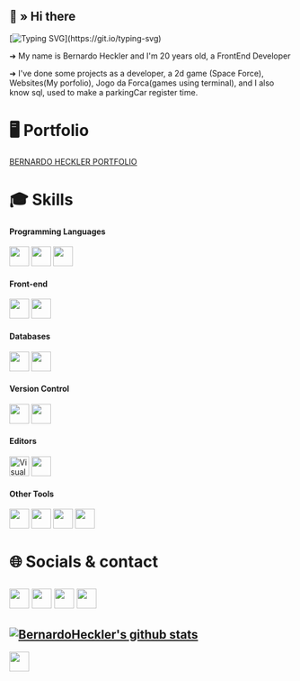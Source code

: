 ## 👋 » Hi there

[![Typing SVG](https://readme-typing-svg.demolab.com?font=Fira+Code&pause=1000&center=true&vCenter=true&width=435&lines=Hello%2C+I'm+Bernardo+Heckler+%F0%9F%91%8B;A+FrontEnd+Developer.)](https://git.io/typing-svg)

➜ My name is Bernardo Heckler and I'm 20 years old, a FrontEnd Developer

➜ I've done some projects as a developer, a 2d game (Space Force), Websites(My porfolio), Jogo da Forca(games using terminal), and I also know sql, used to make a parkingCar register time.

# 🖥 Portfolio
<a href="https://bernardoheckler.github.io/home.html" color="white">BERNARDO HECKLER PORTFOLIO</a>

# 🎓 Skills

#### Programming Languages

<p>
  <img src="https://img.shields.io/badge/JavaScript-282c34?logo=javascript" height="35">
  <img src="https://img.shields.io/badge/Python-282c34?logo=python" height="35">
  <img src="https://img.shields.io/badge/ReactJS-282c34?logo=react" height="35">
</p>

<!-- <img src="https://skillicons.dev/icons?i=js,ts,py,php,c,go&perline=14" width="212"> -->

#### Front-end

<p>
  <img src="https://img.shields.io/badge/HTML-282c34?logo=html5" height="35">
  <img src="https://img.shields.io/badge/CSS-282c34?logo=css3&logoColor=0396de" height="35">
  <br>
</p>

<!-- <img src="https://skillicons.dev/icons?i=html,css,react,redux,vue,tailwind,bootstrap,jquery,threejs,svg,sass,pug&perline=14" width="428"> -->

#### Databases

<p>
  <img src="https://img.shields.io/badge/MySQL-282c34?logo=mysql" height="35">
  <img src="https://img.shields.io/badge/JavaScript-282c34?logo=javascript" height="35">
</p>

<!-- <img src="https://skillicons.dev/icons?i=mysql,gql,gcp&perline=14" width="104"> -->

#### Version Control

<p>
  <img src="https://img.shields.io/badge/Git-282c34?logo=git" height="35">
  <img src="https://img.shields.io/badge/GitHub-282c34?logo=github" height="35">
</p>

#### Editors

<p>
  <img alt="Visual Studio Code" src="https://img.shields.io/badge/Visual%20Studio%20Code-282c34.svg?logo=visual-studio-code&logoColor=white" height="35">
  <img src="https://img.shields.io/badge/Sublime Text-282c34?logo=sublime-text" height="35">
</p>

#### Other Tools

<p>
  <img src="https://img.shields.io/badge/Photoshop-282c34?logo=adobe-photoshop" height="35">
  <img src="https://img.shields.io/badge/Microsoft Edge-282c34?logo=microsoft&logoColor=0078d7" height="35">
  <img src="https://img.shields.io/badge/Windows-282c34?logo=windows&logoColor=0078d7" height="35">
  <img src="https://img.shields.io/badge/Linux-282c34?logo=kali-linux&logoColor=0078d7" height="35">

</p>

<!-- <img src="https://skillicons.dev/icons?i=git,github,npm,pnpm,vitest,vscode,sublime,powershell,md,regex,vercel,codepen,ps,figma,stackoverflow,windows&perline=14" width="500"> -->

# 🌐 Socials & contact


[<img src="https://img.shields.io/badge/YouTube-c4302b.svg?logo=youtube" height="35">](https://youtube.com/@heckler201?si=3rMqkEKlE5ddQy2s)
[<img src="https://img.shields.io/badge/Gmail-ece9e9.svg?logo=gmail" height="35">](mailto:bernaheckler1@gmail.com)
[<img src="https://img.shields.io/badge/Instagram-ff0685.svg?logo=instagram" height="35">](https://www.instagram.com/berna.hcklr/)
[<img src="https://img.shields.io/badge/Linkedin-0047f9.svg?logo=linkedin" height="35">](https://www.linkedin.com/in/bernardo-heckler-645153305/)
---
[![BernardoHeckler's github stats](https://github-readme-stats.vercel.app/api?username=BernardoHeckler&theme=blue-green)](https://github.com/bernardoHeckler/bernardoHeckler/edit/main/README.md)
---

[<img src="https://visitcount.itsvg.in/api?id=tientq64&icon=5&color=6" height="35">](https://visitcount.itsvg.in)
